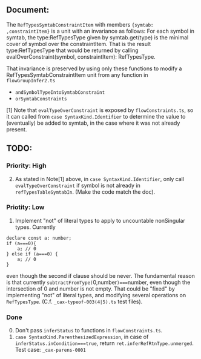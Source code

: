 

## Document:

The `RefTypesSymtabConstraintItem` with members `{symtab: ,constraintItem}` is a unit with an invariance as follows:
For each symbol in symtab, the type:RefTypesType given by symtab.get(type) is the minimal cover of symbol
over the constraintItem.  That is the result type:RefTypesType that would be returned by calling evalOverConstraint(symbol, constraintItem): RefTypesType.

That invariance is preserved by using only these functions to modify a RefTypesSymtabConstraintItem unit from any function in `flowGroupInfer2.ts`
- `andSymbolTypeIntoSymtabConstraint`
- `orSymtabConstraints`

[1] Note that `evalTypeOverConstraint` is exposed by `flowConstraints.ts`, so it can called from `case SyntaxKind.Identifier` to
determine the value to (eventually) be added to symtab, in the case where it was not already present.

## TODO:

### Priority: High

2. As stated in Note[1] above, in `case SyntaxKind.Identifier`, only call `evalTypeOverConstraint` if symbol is not already in `refTypesTableSymtabIn`.  (Make the code match the doc).

### Priotity: Low

1.  Implement "not" of literal types to apply to uncountable nonSingular types.
Currently
```
declare const a: number;
if (a===0){
    a; // 0
} else if (a===0) {
    a; // 0
}
```
even though the second if clause should be never.  The fundamental reason is that currently
`subtractFromType(`0,number`)===`number, even though the intersection of 0 and number is not empty.
That could be "fixed" by implementing "not" of literal types, and modifying several operations on `RefTypesType`.
(C.f. `_cax-typeof-003(4|5).ts` test files).

### Done

0. Don't pass `inferStatus` to functions in `flowConstraints.ts`.
1. `case SyntaxKind.ParenthesizedExpression`, in case of `inferStatus.inCondition===true`, return `ret.inferRefRtnType.unmerged`. Test case: `_cax-parens-0001`
